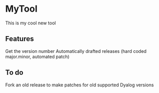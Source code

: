# MyTool

This is my cool new tool

## Features
Get the version number
Automatically drafted releases (hard coded major.minor, automated patch)

## To do
Fork an old release to make patches for old supported Dyalog versions